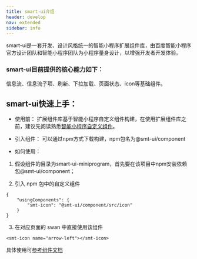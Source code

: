 ```yaml
---
title: smart-ui介绍
header: develop
nav: extended
sidebar: info
---
```


smart-ui是一套开发、设计风格统一的智能小程序扩展组件库，由百度智能小程序官方设计团队和智能小程序团队为小程序量身设计，以增强开发者开发体验。

### smart-ui目前提供的核心能力如下： 

信息流、信息流子项、刷新、下拉加载、页面状态、icon等基础组件。

## smart-ui快速上手： 

* 使用前： 扩展组件库基于智能小程序自定义组件构建，在使用扩展组件库之前，建议先阅读熟悉[智能小程序自定义组件](https://smartprogram.baidu.com/docs/develop/framework/custom-component/)。

* 引入组件： 可以通过npm方式下载构建，npm包名为@smt-ui/component

* 如何使用：

1. 假设组件的目录为smart-ui-miniprogram，首先要在该项目中npm安装依赖包@smt-ui/component；

2. 引入 npm 包中的自定义组件
```
{
    "usingComponents": {
        "smt-icon": "@smt-ui/component/src/icon"
    }
}
```

3. 在对应页面的 swan 中直接使用该组件
```
<smt-icon name="arrow-left"></smt-icon>
```
 具体使用可[参考组件文档](/develop/extended/ui_component/smt-feed/) 
